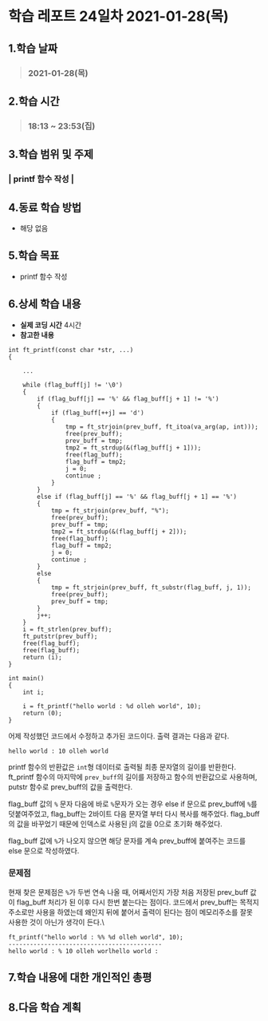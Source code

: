 # 학습 레포트 24일차 2021-01-28(목)
## 1.학습 날짜
> ### 2021-01-28(목)
## 2.학습 시간
> ### 18:13 ~ 23:53(집)
## 3.학습 범위 및 주제
### | printf 함수 작성 |
## 4.동료 학습 방법
- 해당 없음
## 5.학습 목표
- printf 함수 작성
## 6.상세 학습 내용
- **실제 코딩 시간** 4시간
- **참고한 내용**

```
int ft_printf(const char *str, ...)
{

    ...

    while (flag_buff[j] != '\0')
    {
        if (flag_buff[j] == '%' && flag_buff[j + 1] != '%')
        {
            if (flag_buff[++j] == 'd')
            {
                tmp = ft_strjoin(prev_buff, ft_itoa(va_arg(ap, int)));
                free(prev_buff);
                prev_buff = tmp;
                tmp2 = ft_strdup(&(flag_buff[j + 1]));
                free(flag_buff);
                flag_buff = tmp2;
                j = 0;
                continue ;
            }
        }
        else if (flag_buff[j] == '%' && flag_buff[j + 1] == '%')
        {
            tmp = ft_strjoin(prev_buff, "%");
            free(prev_buff);
            prev_buff = tmp;
            tmp2 = ft_strdup(&(flag_buff[j + 2]));
            free(flag_buff);
            flag_buff = tmp2;
            j = 0;
            continue ;
        }
        else
        {
            tmp = ft_strjoin(prev_buff, ft_substr(flag_buff, j, 1));
            free(prev_buff);
            prev_buff = tmp;
        }
        j++;
    }
    i = ft_strlen(prev_buff);
    ft_putstr(prev_buff);
    free(flag_buff);
    free(flag_buff);
    return (i);
}

int main()
{
    int i;
    
    i = ft_printf("hello world : %d olleh world", 10);
    return (0);
}
```
어제 작성했던 코드에서 수정하고 추가된 코드이다. 출력 결과는 다음과 같다.
```
hello world : 10 olleh world
```
printf 함수의 반환값은 `int`형 데이터로 출력될 최종 문자열의 길이를 반환한다. ft_printf 함수의 마지막에 `prev_buff`의 길이를 저장하고 함수의 반환값으로 사용하며, putstr 함수로 prev_buff의 값을 출력한다.

flag_buff 값의 `%` 문자 다음에 바로 `%`문자가 오는 경우 else if 문으로 prev_buff에 `%`를 덧붙여주었고, flag_buff는 2바이트 다음 문자열 부터 다시 복사를 해주었다. flag_buff의 값을 바꾸었기 때문에 인덱스로 사용된 j의 값을 0으로 초기화 해주었다.

flag_buff 값에 `%`가 나오지 않으면 해당 문자를 계속 prev_buff에 붙여주는 코드를 else 문으로 작성하였다.

### 문제점
현재 찾은 문제점은 `%`가 두번 연속 나올 때, 어째서인지 가장 처음 저장된 prev_buff 값이 flag_buff 처리가 된 이후 다시 한번 붙는다는 점이다. 코드에서 prev_buff는 목적지 주소로만 사용을 하였는데 왜인지 뒤에 붙어서 출력이 된다는 점이 메모리주소를 잘못 사용한 것이 아닌가 생각이 든다.\
```
ft_printf("hello world : %% %d olleh world", 10);
-------------------------------------------
hello world : % 10 olleh worlhello world :
```

## 7.학습 내용에 대한 개인적인 총평
## 8.다음 학습 계획